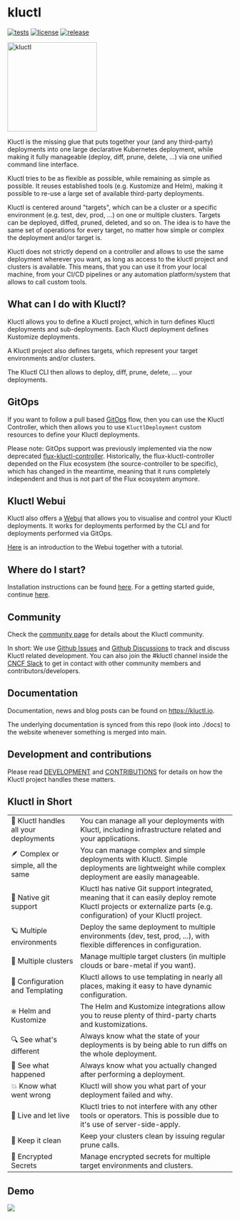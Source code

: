 # kluctl

[![tests](https://github.com/kluctl/kluctl/workflows/tests/badge.svg)](https://github.com/kluctl/kluctl/actions)
[![license](https://img.shields.io/github/license/kluctl/kluctl.svg)](https://github.com/kluctl/kluctl/blob/main/LICENSE)
[![release](https://img.shields.io/github/release/kluctl/kluctl.svg)](https://github.com/kluctl/kluctl/releases)

<img alt="kluctl" src="logo/kluctl.svg" width="200"/>

Kluctl is the missing glue that puts together your (and any third-party) deployments into one large declarative
Kubernetes deployment, while making it fully manageable (deploy, diff, prune, delete, ...) via one unified command
line interface.

Kluctl tries to be as flexible as possible, while remaining as simple as possible. It reuses established
tools (e.g. Kustomize and Helm), making it possible to re-use a large set of available third-party deployments.

Kluctl is centered around "targets", which can be a cluster or a specific environment (e.g. test, dev, prod, ...) on one
or multiple clusters. Targets can be deployed, diffed, pruned, deleted, and so on. The idea is to have the same set of
operations for every target, no matter how simple or complex the deployment and/or target is.

Kluctl does not strictly depend on a controller and allows to use the same deployment wherever you want,
as long as access to the kluctl project and clusters is available. This means, that you can use it from your
local machine, from your CI/CD pipelines or any automation platform/system that allows to call custom tools.

## What can I do with Kluctl?

Kluctl allows you to define a Kluctl project, which in turn defines Kluctl
deployments and sub-deployments. Each Kluctl deployment defines Kustomize deployments.

A Kluctl project also defines targets, which represent your target environments
and/or clusters.

The Kluctl CLI then allows to deploy, diff, prune, delete, ... your deployments.

## GitOps

If you want to follow a pull based [GitOps](https://kluctl.io/docs/gitops/) flow, then you can use the Kluctl
Controller, which then allows you to use `KluctlDeployment` custom resources to define your Kluctl deployments.

Please note: GitOps support was previously implemented via the now deprecated [flux-kluctl-controller](https://github.com/kluctl/flux-kluctl-controller).
Historically, the flux-kluctl-controller depended on the Flux ecosystem (the source-controller to be specific), which
has changed in the meantime, meaning that it runs completely independent and thus is not part of the Flux ecosystem anymore.

## Kluctl Webui

Kluctl also offers a [Webui](https://kluctl.io/docs/webui/) that allows you to visualise and control your Kluctl
deployments. It works for deployments performed by the CLI and for deployments performed via GitOps.

[Here](https://medium.com/kluctl/introducing-the-kluctl-webui-bcd3ea4b264d) is an introduction to the Webui together
with a tutorial.

## Where do I start?

Installation instructions can be found [here](docs/kluctl/installation.md). For a getting started guide, continue
[here](docs/kluctl/get-started.md).

## Community

Check the [community page](https://kluctl.io/community/) for details about the Kluctl community.

In short: We use [Github Issues](https://github.com/kluctl/kluctl/issues) and
[Github Discussions](https://github.com/kluctl/kluctl/discussions) to track and discuss Kluctl related development.
You can also join the #kluctl channel inside the [CNCF Slack](https://slack.cncf.io) to get in contact with other
community members and contributors/developers.

## Documentation

Documentation, news and blog posts can be found on https://kluctl.io.

The underlying documentation is synced from this repo (look into ./docs) to the website whenever something is merged
into main.

## Development and contributions

Please read [DEVELOPMENT](./DEVELOPMENT.md) and [CONTRIBUTIONS](./CONTRIBUTING.md) for details on how the Kluctl project
handles these matters.

## Kluctl in Short

|     |     |
| --- | --- |
| 💪 Kluctl handles all your deployments | You can manage all your deployments with Kluctl, including infrastructure related and your applications. |
| 🪶 Complex or simple, all the same | You can manage complex and simple deployments with Kluctl. Simple deployments are lightweight while complex deployment are easily manageable. |
| 🤖 Native git support | Kluctl has native Git support integrated, meaning that it can easily deploy remote Kluctl projects or externalize parts (e.g. configuration) of your Kluctl project. |
| 🪐 Multiple environments | Deploy the same deployment to multiple environments (dev, test, prod, ...), with flexible differences in configuration. |
| 🌌 Multiple clusters | Manage multiple target clusters (in multiple clouds or bare-metal if you want). |
| 🔩 Configuration and Templating | Kluctl allows to use templating in nearly all places, making it easy to have dynamic configuration. |
| ⎈ Helm and Kustomize | The Helm and Kustomize integrations allow you to reuse plenty of third-party charts and kustomizations. |
| 🔍 See what's different | Always know what the state of your deployments is by being able to run diffs on the whole deployment. |
| 🔎 See what happened | Always know what you actually changed after performing a deployment. |
| 💥 Know what went wrong | Kluctl will show you what part of your deployment failed and why. |
| 👐 Live and let live | Kluctl tries to not interfere with any other tools or operators. This is possible due to it's use of server-side-apply. |
| 🧹 Keep it clean | Keep your clusters clean by issuing regular prune calls. |
| 🔐 Encrypted Secrets | Manage encrypted secrets for multiple target environments and clusters. |

## Demo
![](https://kluctl.io/asciinema/kluctl.gif)

